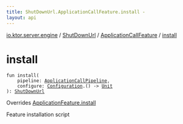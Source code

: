 ```yaml
---
title: ShutDownUrl.ApplicationCallFeature.install - 
layout: api
---
```


<div class='api-docs-breadcrumbs'><a href="../../index.html">io.ktor.server.engine</a> / <a href="../index.html">ShutDownUrl</a> / <a href="index.html">ApplicationCallFeature</a> / <a href="./install.html">install</a></div>

# install

<div class="signature"><code><span class="keyword">fun </span><span class="identifier">install</span><span class="symbol">(</span><br/>&nbsp;&nbsp;&nbsp;&nbsp;<span class="parameterName" id="io.ktor.server.engine.ShutDownUrl.ApplicationCallFeature$install(io.ktor.application.ApplicationCallPipeline, kotlin.Function1((io.ktor.server.engine.ShutDownUrl.Configuration, kotlin.Unit)))/pipeline">pipeline</span><span class="symbol">:</span>&nbsp;<a href="../../../io.ktor.application/-application-call-pipeline/index.html"><span class="identifier">ApplicationCallPipeline</span></a><span class="symbol">, </span><br/>&nbsp;&nbsp;&nbsp;&nbsp;<span class="parameterName" id="io.ktor.server.engine.ShutDownUrl.ApplicationCallFeature$install(io.ktor.application.ApplicationCallPipeline, kotlin.Function1((io.ktor.server.engine.ShutDownUrl.Configuration, kotlin.Unit)))/configure">configure</span><span class="symbol">:</span>&nbsp;<a href="../-configuration/index.html"><span class="identifier">Configuration</span></a><span class="symbol">.</span><span class="symbol">(</span><span class="symbol">)</span>&nbsp;<span class="symbol">-&gt;</span>&nbsp;<a href="https://kotlinlang.org/api/latest/jvm/stdlib/kotlin/-unit/index.html"><span class="identifier">Unit</span></a><br/><span class="symbol">)</span><span class="symbol">: </span><a href="../index.html"><span class="identifier">ShutDownUrl</span></a></code></div>

Overrides <a href="../../../io.ktor.application/-application-feature/install.html">ApplicationFeature.install</a>

Feature installation script

